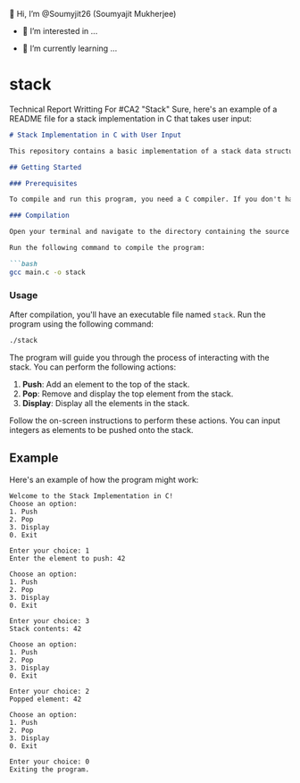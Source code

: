 👋 Hi, I’m @Soumyjit26 (Soumyajit Mukherjee)

- 👀 I’m interested in ...

- 🌱 I’m currently learning ...
# stack
Technical Report Writting For #CA2 "Stack"
Sure, here's an example of a README file for a stack implementation in C that takes user input:

```markdown
# Stack Implementation in C with User Input

This repository contains a basic implementation of a stack data structure in C programming language. The program allows users to perform stack operations like push, pop, and display elements.

## Getting Started

### Prerequisites

To compile and run this program, you need a C compiler. If you don't have one installed, you can download and install GCC (GNU Compiler Collection).

### Compilation

Open your terminal and navigate to the directory containing the source code files.

Run the following command to compile the program:

```bash
gcc main.c -o stack
```

### Usage

After compilation, you'll have an executable file named `stack`. Run the program using the following command:

```bash
./stack
```

The program will guide you through the process of interacting with the stack. You can perform the following actions:

1. **Push**: Add an element to the top of the stack.
2. **Pop**: Remove and display the top element from the stack.
3. **Display**: Display all the elements in the stack.

Follow the on-screen instructions to perform these actions. You can input integers as elements to be pushed onto the stack.

## Example

Here's an example of how the program might work:

```
Welcome to the Stack Implementation in C!
Choose an option:
1. Push
2. Pop
3. Display
0. Exit

Enter your choice: 1
Enter the element to push: 42

Choose an option:
1. Push
2. Pop
3. Display
0. Exit

Enter your choice: 3
Stack contents: 42

Choose an option:
1. Push
2. Pop
3. Display
0. Exit

Enter your choice: 2
Popped element: 42

Choose an option:
1. Push
2. Pop
3. Display
0. Exit

Enter your choice: 0
Exiting the program.
```

